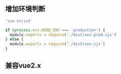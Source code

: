 ## 增加环境判断
```js
'use strict'

if (process.env.NODE_ENV === 'production') {
  module.exports = require('./dist/xxx.prod.cjs')
} else {
  module.exports = require('./dist/xxx.cjs')
}
```
## 兼容vue2.x